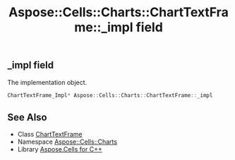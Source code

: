 ﻿---
title: Aspose::Cells::Charts::ChartTextFrame::_impl field
linktitle: _impl
second_title: Aspose.Cells for C++ API Reference
description: 'Aspose::Cells::Charts::ChartTextFrame::_impl field. The implementation object in C++.'
type: docs
weight: 3000
url: /cpp/aspose.cells.charts/charttextframe/_impl/
---
## _impl field


The implementation object.

```cpp
ChartTextFrame_Impl* Aspose::Cells::Charts::ChartTextFrame::_impl
```

## See Also

* Class [ChartTextFrame](../)
* Namespace [Aspose::Cells::Charts](../../)
* Library [Aspose.Cells for C++](../../../)
